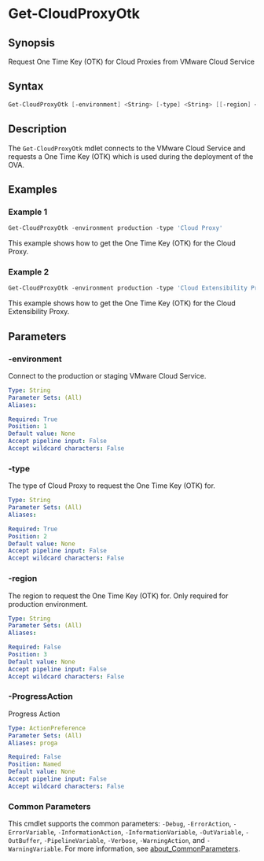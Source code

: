 # Get-CloudProxyOtk

## Synopsis

Request One Time Key (OTK) for Cloud Proxies from VMware Cloud Service

## Syntax

```powershell
Get-CloudProxyOtk [-environment] <String> [-type] <String> [[-region] <String>] [-ProgressAction <ActionPreference>] [<CommonParameters>]
```

## Description

The `Get-CloudProxyOtk` mdlet connects to the VMware Cloud Service and requests a One Time Key (OTK) which is used during the deployment of the OVA.

## Examples

### Example 1

```powershell
Get-CloudProxyOtk -environment production -type 'Cloud Proxy'
```

This example shows how to get the One Time Key (OTK) for the Cloud Proxy.

### Example 2

```powershell
Get-CloudProxyOtk -environment production -type 'Cloud Extensibility Proxy'
```

This example shows how to get the One Time Key (OTK) for the Cloud Extensibility Proxy.

## Parameters

### -environment

Connect to the production or staging VMware Cloud Service.

```yaml
Type: String
Parameter Sets: (All)
Aliases:

Required: True
Position: 1
Default value: None
Accept pipeline input: False
Accept wildcard characters: False
```

### -type

The type of Cloud Proxy to request the One Time Key (OTK) for.

```yaml
Type: String
Parameter Sets: (All)
Aliases:

Required: True
Position: 2
Default value: None
Accept pipeline input: False
Accept wildcard characters: False
```

### -region

The region to request the One Time Key (OTK) for. Only required for production environment.

```yaml
Type: String
Parameter Sets: (All)
Aliases:

Required: False
Position: 3
Default value: None
Accept pipeline input: False
Accept wildcard characters: False
```

### -ProgressAction

Progress Action

```yaml
Type: ActionPreference
Parameter Sets: (All)
Aliases: proga

Required: False
Position: Named
Default value: None
Accept pipeline input: False
Accept wildcard characters: False
```

### Common Parameters

This cmdlet supports the common parameters: `-Debug`, `-ErrorAction`, `-ErrorVariable`, `-InformationAction`, `-InformationVariable`, `-OutVariable`, `-OutBuffer`, `-PipelineVariable`, `-Verbose`, `-WarningAction`, and `-WarningVariable`. For more information, see [about_CommonParameters](http://go.microsoft.com/fwlink/?LinkID=113216).

